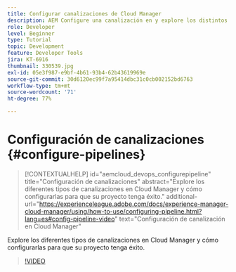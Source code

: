 ```yaml
---
title: Configurar canalizaciones de Cloud Manager
description: AEM Configure una canalización en y explore los distintos tipos de canalizaciones.
role: Developer
level: Beginner
type: Tutorial
topic: Development
feature: Developer Tools
jira: KT-6916
thumbnail: 330539.jpg
exl-id: 05e3f987-e9bf-4b61-93b4-62b43619969e
source-git-commit: 30d6120ec99f7a95414dbc31c0cb002152bd6763
workflow-type: tm+mt
source-wordcount: '71'
ht-degree: 77%

---
```


# Configuración de canalizaciones {#configure-pipelines}

>[!CONTEXTUALHELP]
>id="aemcloud_devops_configurepipeline"
>title="Configuración de canalizaciones"
>abstract="Explore los diferentes tipos de canalizaciones en Cloud Manager y cómo configurarlas para que su proyecto tenga éxito."
>additional-url="https://experienceleague.adobe.com/docs/experience-manager-cloud-manager/using/how-to-use/configuring-pipeline.html?lang=es#config-pipeline-video" text="Configuración de canalización en Cloud Manager"

Explore los diferentes tipos de canalizaciones en Cloud Manager y cómo configurarlas para que su proyecto tenga éxito.

>[!VIDEO](https://video.tv.adobe.com/v/330539?quality=12&learn=on)
